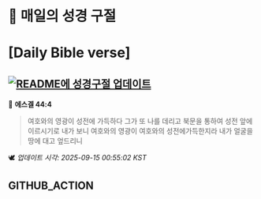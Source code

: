 # 🙏 매일의 성경 구절
# [Daily Bible verse]
## [![README에 성경구절 업데이트](https://github.com/DONGSUKA/first_test/actions/workflows/update-readme-bible.yml/badge.svg)](https://github.com/DONGSUKA/first_test/actions/workflows/update-readme-bible.yml)
<!-- START_BIBLE_VERSE -->
📖 **에스겔 44:4**
> 여호와의 영광이 성전에 가득하다 그가 또 나를 데리고 북문을 통하여 성전 앞에 이르시기로 내가 보니 여호와의 영광이 여호와의 성전에가득한지라 내가 얼굴을 땅에 대고 엎드리니

🕊️ _업데이트 시각: 2025-09-15 00:55:02 KST_
  <!-- END_BIBLE_VERSE -->
## GITHUB_ACTION
